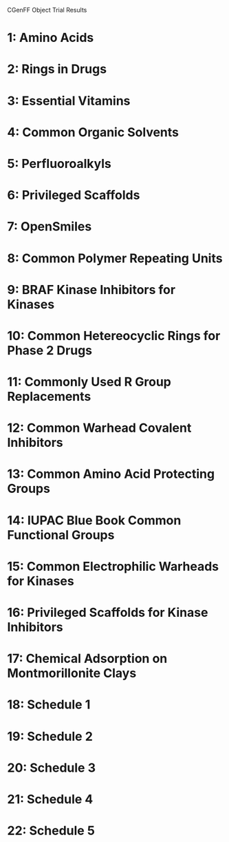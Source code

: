 CGenFF Object Trial Results

# 1: Amino Acids 
# 2: Rings in Drugs
# 3: Essential Vitamins
# 4: Common Organic Solvents
# 5: Perfluoroalkyls
# 6: Privileged Scaffolds
# 7: OpenSmiles
# 8: Common Polymer Repeating Units
# 9: BRAF Kinase Inhibitors for Kinases
# 10: Common Hetereocyclic Rings for Phase 2 Drugs
# 11: Commonly Used R Group Replacements
# 12: Common Warhead Covalent Inhibitors
# 13: Common Amino Acid Protecting Groups
# 14: IUPAC Blue Book Common Functional Groups
# 15: Common Electrophilic Warheads for Kinases
# 16: Privileged Scaffolds for Kinase Inhibitors
# 17: Chemical Adsorption on Montmorillonite Clays
# 18: Schedule 1
# 19: Schedule 2
# 20: Schedule 3
# 21: Schedule 4
# 22: Schedule 5
